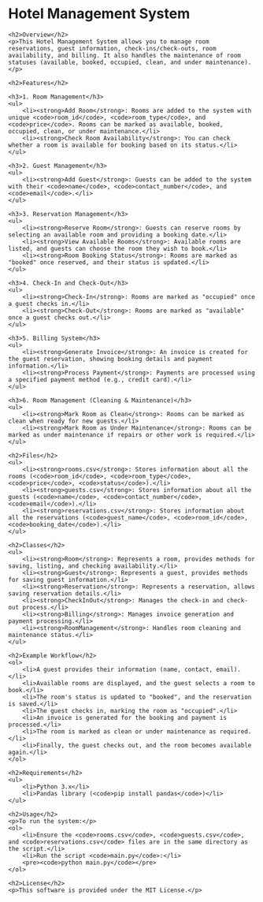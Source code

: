 <!DOCTYPE html>
<html lang="en">
<head>
    <meta charset="UTF-8">
    <meta name="viewport" content="width=device-width, initial-scale=1.0">
    <title>Hotel Management System README</title>
</head>
<body>
    <h1>Hotel Management System</h1>

    <h2>Overview</h2>
    <p>This Hotel Management System allows you to manage room reservations, guest information, check-ins/check-outs, room availability, and billing. It also handles the maintenance of room statuses (available, booked, occupied, clean, and under maintenance).</p>

    <h2>Features</h2>

    <h3>1. Room Management</h3>
    <ul>
        <li><strong>Add Room</strong>: Rooms are added to the system with unique <code>room_id</code>, <code>room_type</code>, and <code>price</code>. Rooms can be marked as available, booked, occupied, clean, or under maintenance.</li>
        <li><strong>Check Room Availability</strong>: You can check whether a room is available for booking based on its status.</li>
    </ul>

    <h3>2. Guest Management</h3>
    <ul>
        <li><strong>Add Guest</strong>: Guests can be added to the system with their <code>name</code>, <code>contact_number</code>, and <code>email</code>.</li>
    </ul>

    <h3>3. Reservation Management</h3>
    <ul>
        <li><strong>Reserve Room</strong>: Guests can reserve rooms by selecting an available room and providing a booking date.</li>
        <li><strong>View Available Rooms</strong>: Available rooms are listed, and guests can choose the room they wish to book.</li>
        <li><strong>Room Booking Status</strong>: Rooms are marked as "booked" once reserved, and their status is updated.</li>
    </ul>

    <h3>4. Check-In and Check-Out</h3>
    <ul>
        <li><strong>Check-In</strong>: Rooms are marked as "occupied" once a guest checks in.</li>
        <li><strong>Check-Out</strong>: Rooms are marked as "available" once a guest checks out.</li>
    </ul>

    <h3>5. Billing System</h3>
    <ul>
        <li><strong>Generate Invoice</strong>: An invoice is created for the guest reservation, showing booking details and payment information.</li>
        <li><strong>Process Payment</strong>: Payments are processed using a specified payment method (e.g., credit card).</li>
    </ul>

    <h3>6. Room Management (Cleaning & Maintenance)</h3>
    <ul>
        <li><strong>Mark Room as Clean</strong>: Rooms can be marked as clean when ready for new guests.</li>
        <li><strong>Mark Room as Under Maintenance</strong>: Rooms can be marked as under maintenance if repairs or other work is required.</li>
    </ul>

    <h2>Files</h2>
    <ul>
        <li><strong>rooms.csv</strong>: Stores information about all the rooms (<code>room_id</code>, <code>room_type</code>, <code>price</code>, <code>status</code>).</li>
        <li><strong>guests.csv</strong>: Stores information about all the guests (<code>name</code>, <code>contact_number</code>, <code>email</code>).</li>
        <li><strong>reservations.csv</strong>: Stores information about all the reservations (<code>guest_name</code>, <code>room_id</code>, <code>booking_date</code>).</li>
    </ul>

    <h2>Classes</h2>
    <ul>
        <li><strong>Room</strong>: Represents a room, provides methods for saving, listing, and checking availability.</li>
        <li><strong>Guest</strong>: Represents a guest, provides methods for saving guest information.</li>
        <li><strong>Reservation</strong>: Represents a reservation, allows saving reservation details.</li>
        <li><strong>CheckInOut</strong>: Manages the check-in and check-out process.</li>
        <li><strong>Billing</strong>: Manages invoice generation and payment processing.</li>
        <li><strong>RoomManagement</strong>: Handles room cleaning and maintenance status.</li>
    </ul>

    <h2>Example Workflow</h2>
    <ol>
        <li>A guest provides their information (name, contact, email).</li>
        <li>Available rooms are displayed, and the guest selects a room to book.</li>
        <li>The room's status is updated to "booked", and the reservation is saved.</li>
        <li>The guest checks in, marking the room as "occupied".</li>
        <li>An invoice is generated for the booking and payment is processed.</li>
        <li>The room is marked as clean or under maintenance as required.</li>
        <li>Finally, the guest checks out, and the room becomes available again.</li>
    </ol>

    <h2>Requirements</h2>
    <ul>
        <li>Python 3.x</li>
        <li>Pandas library (<code>pip install pandas</code>)</li>
    </ul>

    <h2>Usage</h2>
    <p>To run the system:</p>
    <ol>
        <li>Ensure the <code>rooms.csv</code>, <code>guests.csv</code>, and <code>reservations.csv</code> files are in the same directory as the script.</li>
        <li>Run the script <code>main.py</code>:</li>
        <pre><code>python main.py</code></pre>
    </ol>

    <h2>License</h2>
    <p>This software is provided under the MIT License.</p>

</body>
</html>
